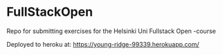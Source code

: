 # FullStackOpen
Repo for submitting exercises for the Helsinki Uni Fullstack Open -course

Deployed to heroku at: https://young-ridge-99339.herokuapp.com/
